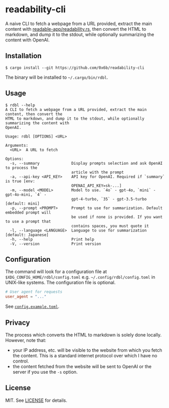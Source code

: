 # readability-cli

A naive CLI to fetch a webpage from a URL provided, extract the main content with [readable-app/readability.rs](https://github.com/readable-app/readability.rs), then convert the HTML to markdown, and dump it to the stdout, while optionally summarizing the content with OpenAI.

## Installation

```console
$ cargo install --git https://github.com/0x6b/readability-cli
```

The binary will be installed to `~/.cargo/bin/rdbl`.

## Usage

```console
$ rdbl --help
A CLI to fetch a webpage from a URL provided, extract the main content, then convert the
HTML to markdown, and dump it to the stdout, while optionally summarizing the content with
OpenAI.

Usage: rdbl [OPTIONS] <URL>

Arguments:
  <URL>  A URL to fetch

Options:
  -s, --summary              Display prompts selection and ask OpenAI to process the
                             article with the prompt
  -a, --api-key <API_KEY>    API key for OpenAI. Required if `summary` is true [env:
                             OPENAI_API_KEY=sk-...]
  -m, --model <MODEL>        Model to use. `4o` - gpt-4o, `mini` - gpt-4o-mini, `4` -
                             gpt-4-turbo, `35` - gpt-3.5-turbo [default: mini]
  -p, --prompt <PROMPT>      Prompt to use for summarization. Default embedded prompt will
                             be used if none is provided. If you want to use a prompt that
                             contains spaces, you must quote it
  -l, --language <LANGUAGE>  Language to use for summarization [default: Japanese]
  -h, --help                 Print help
  -V, --version              Print version
```

## Configuration

The command will look for a configuration file at `$XDG_CONFIG_HOME/rdbl/config.toml` e.g. `~/.config/rdbl/config.toml` in UNIX-like systems. The configuration file is optional.

```toml
# User agent for requests
user_agent = "..."
```

See [`config.example.toml`](config.example.toml).

## Privacy

The process which converts the HTML to markdown is solely done locally. However, note that:

- your IP address, etc. will be visible to the website from which you fetch the content. This is a standard internet protocol over which I have no control.
- the content fetched from the website will be sent to OpenAI or the server if you use the `-s` option.

## License

MIT. See [LICENSE](LICENSE) for details.
